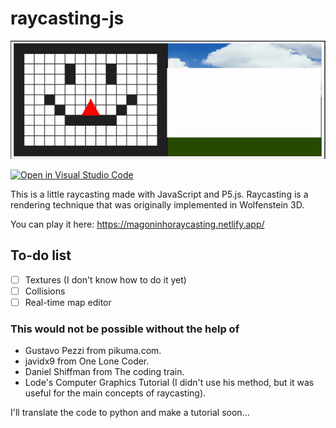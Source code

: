 # raycasting-js
![demo](demo.gif)  

[![Open in Visual Studio Code](https://open.vscode.dev/badges/open-in-vscode.svg)](https://open.vscode.dev/Magoninho/raycasting-js)

This is a little raycasting made with JavaScript and P5.js. Raycasting is a rendering technique that was originally implemented in Wolfenstein 3D.

You can play it here: https://magoninhoraycasting.netlify.app/

## To-do list

- [ ] Textures (I don't know how to do it yet)
- [ ] Collisions
- [ ] Real-time map editor

### This would not be possible without the help of

- Gustavo Pezzi from pikuma.com.
- javidx9 from One Lone Coder.
- Daniel Shiffman from The coding train.
- Lode's Computer Graphics Tutorial (I didn't use his method, but it was useful for the main concepts of raycasting).

I'll translate the code to python and make a tutorial soon...